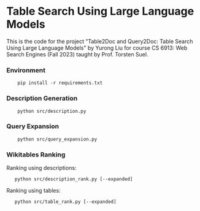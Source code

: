 # Table Search Using Large Language Models

This is the code for the project "Table2Doc and Query2Doc: Table Search Using Large Language Models" by Yurong Liu for course CS 6913: Web Search Engines (Fall 2023) taught by Prof. Torsten Suel.

### Environment
```
    pip install -r requirements.txt
```
### Description Generation
```
    python src/description.py
 ```   
### Query Expansion
```
    python src/query_expansion.py
```

### Wikitables Ranking
Ranking using descriptions:
```
   python src/description_rank.py [--expanded]
```

Ranking using tables:
```
   python src/table_rank.py [--expanded]
```